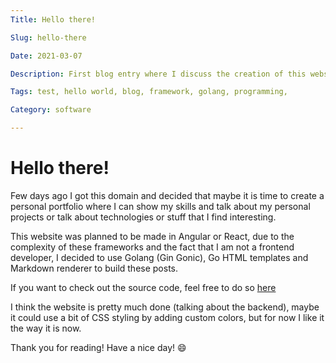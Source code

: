 ```yaml
---
Title: Hello there!

Slug: hello-there

Date: 2021-03-07

Description: First blog entry where I discuss the creation of this website and how I made it

Tags: test, hello world, blog, framework, golang, programming,

Category: software

---
```


# Hello there!

Few days ago I got this domain and decided that maybe it is time to create a personal portfolio where I can show my
skills and talk about my personal projects or talk about technologies or stuff that I find interesting.

This website was planned to be made in Angular or React, due to the complexity of these frameworks and the fact that I
am not a frontend developer, I decided to use Golang (Gin Gonic), Go HTML templates and Markdown renderer to build these
posts.

If you want to check out the source code, feel free to do
so [here](https://github.com/adrianvillanueva997/adrian-villanueva.com)

I think the website is pretty much done (talking about the backend), maybe it could use a bit of CSS styling by adding
custom colors, but for now I like it the way it is now.

Thank you for reading! Have a nice day! :smile:
